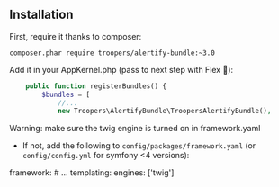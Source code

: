 Installation
------------

First, require it thanks to composer:

    composer.phar require troopers/alertify-bundle:~3.0

Add it in your AppKernel.php (pass to next step with Flex 💪):

```php
    public function registerBundles() {
        $bundles = [
            //...
            new Troopers\AlertifyBundle\TroopersAlertifyBundle(),
```

Warning: make sure the twig engine is turned on in framework.yaml

  - If not, add the following to `config/packages/framework.yaml` (or `config/config.yml` for symfony <4 versions):

framework:
    # ...
    templating:
        engines: ['twig']
